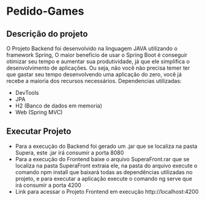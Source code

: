 # Pedido-Games

## Descrição do projeto
O Projeto Backend foi desenvolvido na linguagem JAVA utilizando o framework Spring, O maior benefício de usar o Spring Boot é conseguir otimizar seu tempo e aumentar sua produtividade, já que ele simplifica o desenvolvimento de aplicações. Ou seja, não você não precisa temer ter que gastar seu tempo desenvolvendo uma aplicação do zero, você já recebe a maioria dos recursos necessários.
Dependencias utilizadas:
 * DevTools 
 * JPA 
 * H2 (Banco de dados em memoria) 
 * Web (Spring MVC)

## Executar Projeto
  * Para a execução do Backend foi gerado um .jar que se localiza na pasta Supera, este .jar irá consumir a porta 8080
  * Para a execução do Frontend baixe o arquivo SuperaFront.rar que se localiza na pasta SuperaFront extraia ele, na pasta do arquivo execute o comando npm install que baixará todas as dependências utilizadas no projeto, e para executar a aplicação execute o comando ng serve que irá consumir a porta 4200
  * Link para acessar o Projeto Frontend em execução http://localhost:4200